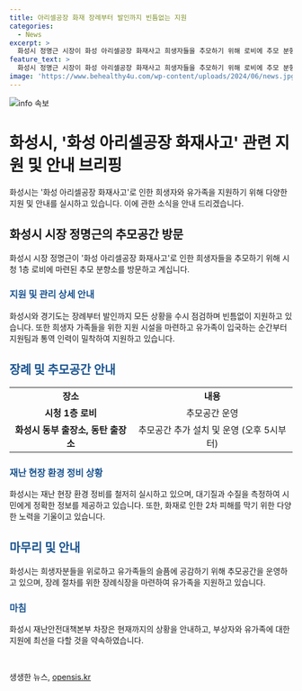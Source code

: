 ```yaml
---
title: 아리셀공장 화재 장례부터 발인까지 빈틈없는 지원
categories:
  - News
excerpt: >
  화성시 정명근 시장이 화성 아리셀공장 화재사고 희생자들을 추모하기 위해 로비에 추모 분향소를 마련하고 헌화하고 있는 가운데, 장례지원 및 피해가족 지원 등에 대한 화성시의 노력이 이어지고 있다. 시는 장례지원과 유가족 지원을 위해 시설을 마련하고, 재난 현장 환경 정비를 위해 노력하고 있다. 또한, 손임성 화성시 재난안전대책본부 차장은 희생자와 부상자를 위해 최선을 다할 것이라고 약속하며, 유가족과 부상자 가족에게 깊은 위로의 말씀을 전하고 있다.
feature_text: >
  화성시 정명근 시장이 화성 아리셀공장 화재사고 희생자들을 추모하기 위해 로비에 추모 분향소를 마련하고 헌화하고 있는 가운데, 장례지원 및 피해가족 지원 등에 대한 화성시의 노력이 이어지고 있다. 시는 장례지원과 유가족 지원을 위해 시설을 마련하고, 재난 현장 환경 정비를 위해 노력하고 있다. 또한, 손임성 화성시 재난안전대책본부 차장은 희생자와 부상자를 위해 최선을 다할 것이라고 약속하며, 유가족과 부상자 가족에게 깊은 위로의 말씀을 전하고 있다.
image: 'https://www.behealthy4u.com/wp-content/uploads/2024/06/news.jpg'
---
```


<p><img src="https://www.behealthy4u.com/wp-content/uploads/2024/06/news.jpg" alt="info 속보" /></p>

<h1>화성시, '화성 아리셀공장 화재사고' 관련 지원 및 안내 브리핑</h1>

<p data-ke-size="size16">화성시는 '화성 아리셀공장 화재사고'로 인한 희생자와 유가족을 지원하기 위해 다양한 지원 및 안내를 실시하고 있습니다. 이에 관한 소식을 안내 드리겠습니다.</p>

<h2 data-ke-size="size26">화성시 시장 정명근의 추모공간 방문</h2>

<p data-ke-size="size16">화성시 시장 정명근이 '화성 아리셀공장 화재사고'로 인한 희생자들을 추모하기 위해 시청 1층 로비에 마련된 추모 분향소를 방문하고 계십니다.</p>

<h3><b><span style="color: #1a5490;">지원 및 관리 상세 안내</span></b></h3>

<p data-ke-size="size16">화성시와 경기도는 장례부터 발인까지 모든 상황을 수시 점검하며 빈틈없이 지원하고 있습니다. 또한 희생자 가족들을 위한 지원 시설을 마련하고 유가족이 입국하는 순간부터 지원팀과 통역 인력이 밀착하여 지원하고 있습니다.</p>

<h2><b><span style="color: #1a5490;">장례 및 추모공간 안내</span></b></h2>

<table>
<tbody>
<tr>
<td style="text-align: center; height: 17px;"><b>장소</b></td>
<td style="text-align: center; height: 17px;"><b>내용</b></td>
</tr>
<tr>
<td style="text-align: center; height: 17px;"><b>시청 1층 로비</b></td>
<td style="text-align: center; height: 17px;">추모공간 운영</td>
</tr>
<tr>
<td style="text-align: center; height: 17px;"><b>화성시 동부 출장소, 동탄 출장소</b></td>
<td style="text-align: center; height: 17px;">추모공간 추가 설치 및 운영 (오후 5시부터)</td>
</tr>
</tbody>
</table>

<h3><b><span style="color: #1a5490;">재난 현장 환경 정비 상황</span></b></h3>

<p data-ke-size="size16">화성시는 재난 현장 환경 정비를 철저히 실시하고 있으며, 대기질과 수질을 측정하여 시민에게 정확한 정보를 제공하고 있습니다. 또한, 화재로 인한 2차 피해를 막기 위한 다양한 노력을 기울이고 있습니다.</p>

<h2><b><span style="color: #1a5490;">마무리 및 안내</span></b></h2>

<p data-ke-size="size16">화성시는 희생자분들을 위로하고 유가족들의 슬픔에 공감하기 위해 추모공간을 운영하고 있으며, 장례 절차를 위한 장례식장을 마련하여 유가족을 지원하고 있습니다.</p>

<h3><b><span style="color: #1a5490;">마침</span></b></h3>

<p data-ke-size="size16">화성시 재난안전대책본부 차장은 현재까지의 상황을 안내하고, 부상자와 유가족에 대한 지원에 최선을 다할 것을 약속하였습니다.</p>

<p data-ke-size="size16">&nbsp;</p>
생생한 뉴스, <a href="https://opensis.kr" rel="dofollow">opensis.kr</a>


